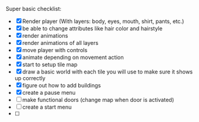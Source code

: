 

Super basic checklist:
- [x] Render player (With layers: body, eyes, mouth, shirt, pants, etc.)
- [x] be able to change attributes like hair color and hairstyle
- [x] render animations
- [x] render animations of all layers
- [x] move player with controls
- [x] animate depending on movement action 
- [x] start to setup tile map
- [x] draw a basic world with each tile you will use to make sure it shows up correctly
- [x] figure out how to add buildings
- [x] create a pause menu
- [ ] make functional doors (change map when door is activated)
- [ ]  create a start menu
- [ ] 